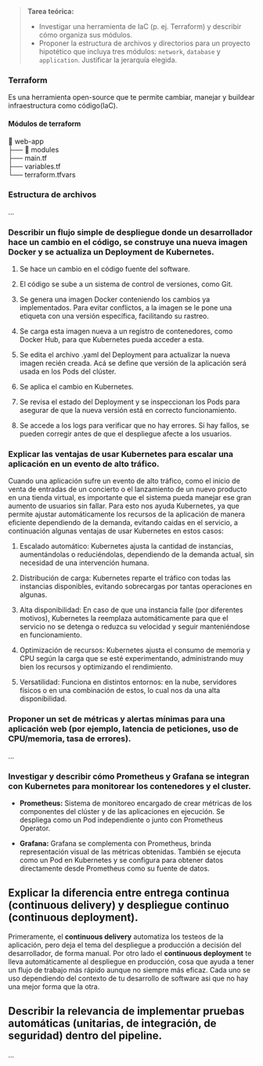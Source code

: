 > **Tarea teórica:**  
> - Investigar una herramienta de IaC (p. ej. Terraform) y describir cómo organiza sus módulos.  
> - Proponer la estructura de archivos y directorios para un proyecto hipotético que incluya tres módulos: `network`, `database` y `application`. Justificar la jerarquía elegida.
### Terraform
Es una herramienta open-source que te permite cambiar, manejar y buildear infraestructura como código(IaC).
#### Módulos de terraform
📁 web-app                   
├── 📁 modules                   
├── main.tf                   
├── variables.tf              
└── terraform.tfvars          

### Estructura de archivos
...
### Describir un flujo simple de despliegue donde un desarrollador hace un cambio en el código, se construye una nueva imagen Docker y se actualiza un Deployment de Kubernetes.  

1. Se hace un cambio en el código fuente del software.

2. El código se sube a un sistema de control de versiones, como Git.

3. Se genera una imagen Docker conteniendo los cambios ya implementados. Para evitar conflictos, a la imagen se le pone una etiqueta con una versión específica, facilitando su rastreo.

4. Se carga esta imagen nueva a un registro de contenedores, como Docker Hub, para que Kubernetes pueda acceder a esta.

5. Se edita el archivo .yaml del Deployment para actualizar la nueva imagen recién creada. Acá se define que versión de la aplicación será usada en los Pods del clúster.

6. Se aplica el cambio en Kubernetes.

7. Se revisa el estado del Deployment y se inspeccionan los Pods para asegurar de que la nueva versión está en correcto funcionamiento.

8. Se accede a los logs para verificar que no hay errores. Si hay fallos, se pueden corregir antes de que el despliegue afecte a los usuarios.

### Explicar las ventajas de usar Kubernetes para escalar una aplicación en un evento de alto tráfico.

Cuando una aplicación sufre un evento de alto tráfico, como el inicio de venta de entradas de un concierto o el lanzamiento de un nuevo producto en una tienda virtual, es importante que el sistema pueda manejar ese gran aumento de usuarios sin fallar. Para esto nos ayuda Kubernetes, ya que permite ajustar automáticamente los recursos de la aplicación de manera eficiente dependiendo de la demanda, evitando caidas en el servicio, a continuación algunas ventajas de usar Kubernetes en estos casos:

1. Escalado automático: Kubernetes ajusta la cantidad de instancias, aumentándolas o reduciéndolas, dependiendo de la demanda actual, sin necesidad de una intervención humana.

2. Distribución de carga: Kubernetes reparte el tráfico con todas las instancias disponibles, evitando sobrecargas por tantas operaciones en algunas.

3. Alta disponibilidad: En caso de que una instancia falle (por diferentes motivos), Kubernetes la reemplaza automáticamente para que el servicio no se detenga o reduzca su velocidad y seguir manteniéndose en funcionamiento.

4. Optimización de recursos: Kubernetes ajusta el consumo de memoria y CPU según la carga que se esté experimentando, administrando muy bien los recursos y optimizando el rendimiento.

5. Versatilidad: Funciona en distintos entornos: en la nube, servidores físicos o en una combinación de estos, lo cual nos da una alta disponibilidad.

### Proponer un set de métricas y alertas mínimas para una aplicación web (por ejemplo, latencia de peticiones, uso de CPU/memoria, tasa de errores).
...
### Investigar y describir cómo Prometheus y Grafana se integran con Kubernetes para monitorear los contenedores y el cluster.

- **Prometheus:** Sistema de monitoreo encargado de crear métricas de los componentes del clúster y de las aplicaciones en ejecución. Se despliega como un Pod independiente o junto con Prometheus Operator.

- **Grafana:** Grafana se complementa con Prometheus, brinda representación visual de las métricas obtenidas. También se ejecuta como un Pod en Kubernetes y se configura para obtener datos directamente desde Prometheus como su fuente de datos.

## Explicar la diferencia entre entrega continua (continuous delivery) y despliegue continuo (continuous deployment).

Primeramente, el **continuous delivery** automatiza los testeos de la aplicación, pero deja el tema del despliegue a producción a decisión del desarrollador, de forma manual. Por otro lado el **continuous deployment**  te lleva automáticamente al despliegue en producción, cosa que ayuda a tener un flujo de trabajo más rápido aunque no siempre más eficaz. Cada uno se uso dependiendo del contexto de tu desarrollo de software asi que no hay una mejor forma que la otra.

## Describir la relevancia de implementar pruebas automáticas (unitarias, de integración, de seguridad) dentro del pipeline.
...

